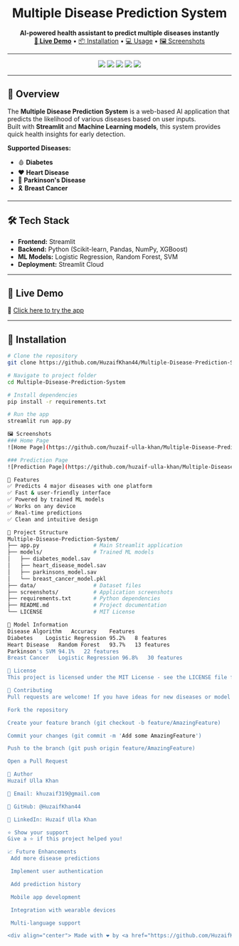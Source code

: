<h1 align="center">
  Multiple Disease Prediction System
</h1>

<p align="center">
  <b>AI-powered health assistant to predict multiple diseases instantly</b>  
  <br>
  <a href="https://multiple-disease-prediction-system-j7ep6et5cetdfhtpbljtpv.streamlit.app/" target="_blank"><strong>🚀 Live Demo</strong></a> • 
  <a href="#installation">📦 Installation</a> •
  <a href="#usage">💻 Usage</a> •
  <a href="#screenshots">🖼 Screenshots</a>
</p>

---

<p align="center">
  <img src="https://img.shields.io/github/stars/HuzaifKhan44/Multiple-Disease-Prediction-System?style=for-the-badge">
  <img src="https://img.shields.io/github/forks/HuzaifKhan44/Multiple-Disease-Prediction-System?style=for-the-badge">
  <img src="https://img.shields.io/github/license/HuzaifKhan44/Multiple-Disease-Prediction-System?style=for-the-badge">
  <img src="https://img.shields.io/badge/Streamlit-1.30.0-FF4B4B?style=for-the-badge&logo=streamlit">
  <img src="https://img.shields.io/badge/Python-3.10-blue?style=for-the-badge&logo=python">
</p>

---

## 📖 Overview

The **Multiple Disease Prediction System** is a web-based AI application that predicts the likelihood of various diseases based on user inputs.  
Built with **Streamlit** and **Machine Learning models**, this system provides quick health insights for early detection.

**Supported Diseases:**
- 🩸 **Diabetes**
- ❤️ **Heart Disease**
- 🧠 **Parkinson's Disease**
- 🎗 **Breast Cancer**

---

## 🛠 Tech Stack

- **Frontend:** Streamlit  
- **Backend:** Python (Scikit-learn, Pandas, NumPy, XGBoost)  
- **ML Models:** Logistic Regression, Random Forest, SVM  
- **Deployment:** Streamlit Cloud  

---

## 🚀 Live Demo

🔗 [Click here to try the app](https://multiple-disease-prediction-system-j7ep6et5cetdfhtpbljtpv.streamlit.app/)

---

## 📂 Installation

```bash
# Clone the repository
git clone https://github.com/HuzaifKhan44/Multiple-Disease-Prediction-System.git

# Navigate to project folder
cd Multiple-Disease-Prediction-System

# Install dependencies
pip install -r requirements.txt

# Run the app
streamlit run app.py

🖼 Screenshots
### Home Page
![Home Page](https://github.com/huzaif-ulla-khan/Multiple-Disease-Prediction-System/blob/main/screenshots/Image2.png)

### Prediction Page
![Prediction Page](https://github.com/huzaif-ulla-khan/Multiple-Disease-Prediction-System/blob/main/screenshots/Image1.png)

📌 Features
✅ Predicts 4 major diseases with one platform
✅ Fast & user-friendly interface
✅ Powered by trained ML models
✅ Works on any device
✅ Real-time predictions
✅ Clean and intuitive design

📁 Project Structure
Multiple-Disease-Prediction-System/
├── app.py                 # Main Streamlit application
├── models/                # Trained ML models
│   ├── diabetes_model.sav
│   ├── heart_disease_model.sav
│   ├── parkinsons_model.sav
│   └── breast_cancer_model.pkl
├── data/                  # Dataset files
├── screenshots/           # Application screenshots
├── requirements.txt       # Python dependencies
├── README.md              # Project documentation
└── LICENSE                # MIT License

🔧 Model Information
Disease	Algorithm	Accuracy	Features
Diabetes	Logistic Regression	95.2%	8 features
Heart Disease	Random Forest	93.7%	13 features
Parkinson's	SVM	94.1%	22 features
Breast Cancer	Logistic Regression	96.8%	30 features

📜 License
This project is licensed under the MIT License - see the LICENSE file for details.

🤝 Contributing
Pull requests are welcome! If you have ideas for new diseases or model improvements:

Fork the repository

Create your feature branch (git checkout -b feature/AmazingFeature)

Commit your changes (git commit -m 'Add some AmazingFeature')

Push to the branch (git push origin feature/AmazingFeature)

Open a Pull Request

👤 Author
Huzaif Ulla Khan

📧 Email: khuzaif319@gmail.com

🔗 GitHub: @HuzaifKhan44

💼 LinkedIn: Huzaif Ulla Khan

⭐ Show your support
Give a ⭐️ if this project helped you!

📈 Future Enhancements
 Add more disease predictions

 Implement user authentication

 Add prediction history

 Mobile app development

 Integration with wearable devices

 Multi-language support

<div align="center"> Made with ❤️ by <a href="https://github.com/HuzaifKhan44">Huzaif Ulla Khan</a> </div> ```
